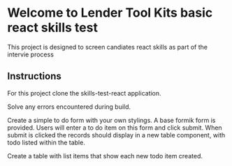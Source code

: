 # Welcome to Lender Tool Kits basic react skills test

This project is designed to screen candiates react skills as part of the intervie process

## Instructions

For this project clone the skills-test-react application.

Solve any errors encountered during build.

Create a simple to do form with your own stylings. A base formik form is provided. Users will enter a to do item on this form and click submit. When submit is clicked the records should display in a new table component, with todo listed within the table.

Create a table with list items that show each new todo item created.
